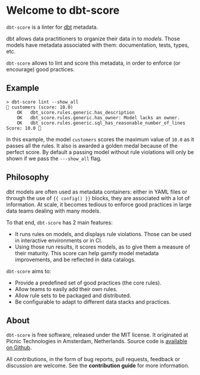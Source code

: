 # Welcome to dbt-score

`dbt-score` is a linter for [dbt](https://www.getdbt.com/) metadata.

dbt allows data practitioners to organize their data in to _models_. Those
models have metadata associated with them: documentation, tests, types, etc.

`dbt-score` allows to lint and score this metadata, in order to enforce (or
encourage) good practices.

## Example

```
> dbt-score lint --show_all
🥇 customers (score: 10.0)
    OK   dbt_score.rules.generic.has_description
    OK   dbt_score.rules.generic.has_owner: Model lacks an owner.
    OK   dbt_score.rules.generic.sql_has_reasonable_number_of_lines
Score: 10.0 🥇
```

In this example, the model `customers` scores the maximum value of `10.0` as it
passes all the rules. It also is awarded a golden medal because of the perfect
score. By default a passing model without rule violations will only be shown if
we pass the `---show_all` flag.

## Philosophy

dbt models are often used as metadata containers: either in YAML files or
through the use of `{{ config() }}` blocks, they are associated with a lot of
information. At scale, it becomes tedious to enforce good practices in large
data teams dealing with many models.

To that end, `dbt-score` has 2 main features:

- It runs rules on models, and displays rule violations. Those can be used in
  interactive environments or in CI.
- Using those run results, it scores models, as to give them a measure of their
  maturity. This score can help gamify model metadata improvements, and be
  reflected in data catalogs.

`dbt-score` aims to:

- Provide a predefined set of good practices (the core rules).
- Allow teams to easily add their own rules.
- Allow rule sets to be packaged and distributed.
- Be configurable to adapt to different data stacks and practices.

## About

`dbt-score` is free software, released under the MIT license. It originated at
Picnic Technologies in Amsterdam, Netherlands. Source code is
[available on Github](https://github.com/PicnicSupermarket/dbt-score).

All contributions, in the form of bug reports, pull requests, feedback or
discussion are welcome. See the **contribution guide** for more information.
